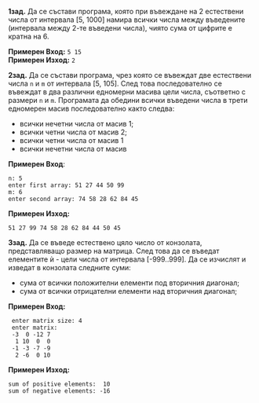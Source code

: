 
**1зад.** Да се състави програма, която при въвеждане на 2 естествени числа от интервала [5, 1000] намира всички числа между въведените (интервала между 2-те въведени числа), чиято сума от цифрите е кратна на 6.  

**Примерен Вход:** `5 15`   
**Примерен Изход:** `2`

**2зад.** Да се състави програма, чрез която се въвеждат две естествени числа `n` и `m` от интервала [5, 105]. След това последователно се въвеждат в два различни едномерни масива цели числа, съответно с размери `n` и `m`. Програмата да обедини всички въведени числа в трети едномерен масив последователно както следва:
* всички нечетни числа от масив 1; 
* всички четни числа от масив 2;
* всички четни числа от масив 1 
* всички нечетни числа от масив  

**Примерен Вход**: 
```
n: 5 
enter first array: 51 27 44 50 99  
m: 6 
enter second array: 74 58 28 62 84 45
```

**Примерен Изход:** 
```
51 27 99 74 58 28 62 84 44 50 45
```

**3зад.** Да се въведе естествено цяло число от конзолата, представляващо размер на матрица. След това да се въведат елементите ѝ - цели числа от интервала [-999..999]. Да се изчислят и изведат в конзолата следните суми:
* сума от всички положителни елементи под вторичния диагонал;
* сума от всички отрицателни елементи над вторичния диагонал;  

**Примерен Вход:**
```
 enter matrix size: 4
 enter matrix:
 -3  0 -12 7
  1 10  0  0
 -1 -3 -7 -9
  2 -6  0 10
```

**Примерен Изход:**
```
sum of positive elements:  10
sum of negative elements: -16
```